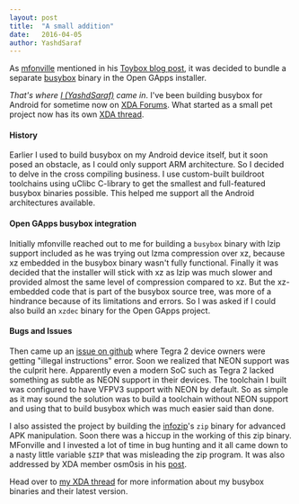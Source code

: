 ```yaml
---
layout: post
title:  "A small addition"
date:   2016-04-05
author: YashdSaraf
---
```

As [mfonville](https://github.com/mfonville) mentioned in his [Toybox blog post](https://opengapps.org/blog/post/2016/01/11/no-fun-to-play-with-toybox/),
it was decided to bundle a separate [busybox](https://www.busybox.net/) binary in the Open GApps installer.

*That's where [I (YashdSaraf)](https://github.com/yashdsaraf) came in*. I've been building busybox for Android for sometime now on [XDA Forums](https://forum.xda-developers.com/member.php?u=5423715). What started as a small pet project now has its own [XDA thread](https://forum.xda-developers.com/android/software-hacking/tool-busybox-flashable-archs-t3348543).

#### History
Earlier I used to build busybox on my Android device itself, but it soon posed an obstacle, as I could only support ARM architecture. So I decided to delve in the cross compiling business. I use custom-built buildroot toolchains using uClibc C-library to get the smallest and full-featured busybox binaries possible. This helped me support all the Android architectures available.

#### Open GApps busybox integration
Initially mfonville reached out to me for building a `busybox` binary with lzip support included as he was trying out lzma compression over xz, because xz embedded in the busybox binary wasn't fully functional. Finally it was decided that the installer will stick with xz as lzip was much slower and provided almost the same level of compression compared to xz. But the xz-embedded code that is part of the busybox source tree, was more of a hindrance because of its limitations and errors. So I was asked if I could also build an `xzdec` binary for the Open GApps project.

#### Bugs and Issues
Then came up an [issue on github](https://github.com/opengapps/opengapps/issues/278) where Tegra 2 device owners were getting "illegal instructions" error. Soon we realized that NEON support was the culprit here. Apparently even a modern SoC such as Tegra 2 lacked something as subtle as NEON support in their devices. The toolchain I built was configured to have VFPV3 support with NEON by default. So as simple as it may sound the solution was to build a toolchain without NEON support and using that to build busybox which was much easier said than done.

I also assisted the project by building the [infozip](http://www.info-zip.org/Zip.html)'s `zip` binary for advanced APK manipulation. Soon there was a hiccup in the working of this zip binary. MFonville and I invested a lot of time in bug hunting and it all came down to a nasty little variable `$ZIP` that was misleading the zip program. It was also addressed by XDA member osm0sis in his [post](https://forum.xda-developers.com/showpost.php?p=65911982&postcount=52).

Head over to [my XDA thread](https://forum.xda-developers.com/android/software-hacking/tool-busybox-flashable-archs-t3348543) for more information about my busybox binaries and their latest version.
